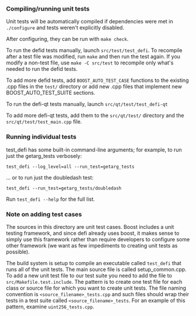 ### Compiling/running unit tests

Unit tests will be automatically compiled if dependencies were met in `./configure`
and tests weren't explicitly disabled.

After configuring, they can be run with `make check`.

To run the defid tests manually, launch `src/test/test_defi`. To recompile
after a test file was modified, run `make` and then run the test again. If you
modify a non-test file, use `make -C src/test` to recompile only what's needed
to run the defid tests.

To add more defid tests, add `BOOST_AUTO_TEST_CASE` functions to the existing
.cpp files in the `test/` directory or add new .cpp files that
implement new BOOST_AUTO_TEST_SUITE sections.

To run the defi-qt tests manually, launch `src/qt/test/test_defi-qt`

To add more defi-qt tests, add them to the `src/qt/test/` directory and
the `src/qt/test/test_main.cpp` file.

### Running individual tests

test_defi has some built-in command-line arguments; for
example, to run just the getarg_tests verbosely:

    test_defi --log_level=all --run_test=getarg_tests

... or to run just the doubledash test:

    test_defi --run_test=getarg_tests/doubledash

Run `test_defi --help` for the full list.

### Note on adding test cases

The sources in this directory are unit test cases.  Boost includes a
unit testing framework, and since defi already uses boost, it makes
sense to simply use this framework rather than require developers to
configure some other framework (we want as few impediments to creating
unit tests as possible).

The build system is setup to compile an executable called `test_defi`
that runs all of the unit tests.  The main source file is called
setup_common.cpp. To add a new unit test file to our test suite you need
to add the file to `src/Makefile.test.include`. The pattern is to create
one test file for each class or source file for which you want to create
unit tests.  The file naming convention is `<source_filename>_tests.cpp`
and such files should wrap their tests in a test suite
called `<source_filename>_tests`. For an example of this pattern,
examine `uint256_tests.cpp`.
